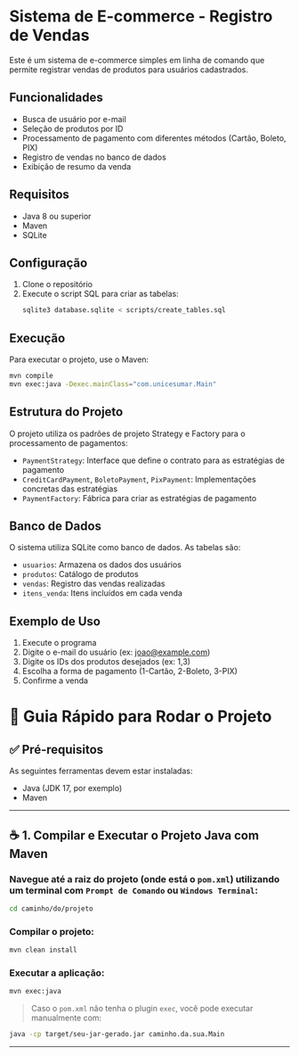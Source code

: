 # Sistema de E-commerce - Registro de Vendas

Este é um sistema de e-commerce simples em linha de comando que permite registrar vendas de produtos para usuários cadastrados.

## Funcionalidades

- Busca de usuário por e-mail
- Seleção de produtos por ID
- Processamento de pagamento com diferentes métodos (Cartão, Boleto, PIX)
- Registro de vendas no banco de dados
- Exibição de resumo da venda

## Requisitos

- Java 8 ou superior
- Maven
- SQLite

## Configuração

1. Clone o repositório
2. Execute o script SQL para criar as tabelas:
   ```bash
   sqlite3 database.sqlite < scripts/create_tables.sql
   ```

## Execução

Para executar o projeto, use o Maven:

```bash
mvn compile
mvn exec:java -Dexec.mainClass="com.unicesumar.Main"
```

## Estrutura do Projeto

O projeto utiliza os padrões de projeto Strategy e Factory para o processamento de pagamentos:

- `PaymentStrategy`: Interface que define o contrato para as estratégias de pagamento
- `CreditCardPayment`, `BoletoPayment`, `PixPayment`: Implementações concretas das estratégias
- `PaymentFactory`: Fábrica para criar as estratégias de pagamento

## Banco de Dados

O sistema utiliza SQLite como banco de dados. As tabelas são:

- `usuarios`: Armazena os dados dos usuários
- `produtos`: Catálogo de produtos
- `vendas`: Registro das vendas realizadas
- `itens_venda`: Itens incluídos em cada venda

## Exemplo de Uso

1. Execute o programa
2. Digite o e-mail do usuário (ex: joao@example.com)
3. Digite os IDs dos produtos desejados (ex: 1,3)
4. Escolha a forma de pagamento (1-Cartão, 2-Boleto, 3-PIX)
5. Confirme a venda

# 🚀 Guia Rápido para Rodar o Projeto

## ✅ Pré-requisitos

As seguintes ferramentas devem estar instaladas:

- Java (JDK 17, por exemplo)
- Maven

---

## ☕ 1. Compilar e Executar o Projeto Java com Maven

### Navegue até a raiz do projeto (onde está o `pom.xml`) utilizando um terminal com `Prompt de Comando` ou `Windows Terminal`:

```bash
cd caminho/do/projeto
```

### Compilar o projeto:

```bash
mvn clean install
```

### Executar a aplicação:

```bash
mvn exec:java
```

> Caso o `pom.xml` não tenha o plugin `exec`, você pode executar manualmente com:

```bash
java -cp target/seu-jar-gerado.jar caminho.da.sua.Main
```

---
